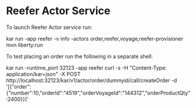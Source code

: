 <!--
# Copyright IBM Corporation 2020,2021
#
# Licensed under the Apache License, Version 2.0 (the "License");
# you may not use this file except in compliance with the License.
# You may obtain a copy of the License at
#
#     http://www.apache.org/licenses/LICENSE-2.0
#
# Unless required by applicable law or agreed to in writing, software
# distributed under the License is distributed on an "AS IS" BASIS,
# WITHOUT WARRANTIES OR CONDITIONS OF ANY KIND, either express or implied.
# See the License for the specific language governing permissions and
# limitations under the License.
-->

# Reefer Actor Service

To launch Reefer Actor service run:

kar run -app reefer -v info -actors order,reefer,voyage,reefer-provisioner mvn liberty:run

To test placing an order run the following in a separate shell:

kar run -runtime_port 32123 -app reefer curl -s -H "Content-Type: application/kar+json" -X POST http://localhost:32123/kar/v1/actor/order/dummyid/call/createOrder -d '[{"order":{"number":10,"orderId":"4519","orderVoyageId":"144312","orderProductQty":2400}}]'
